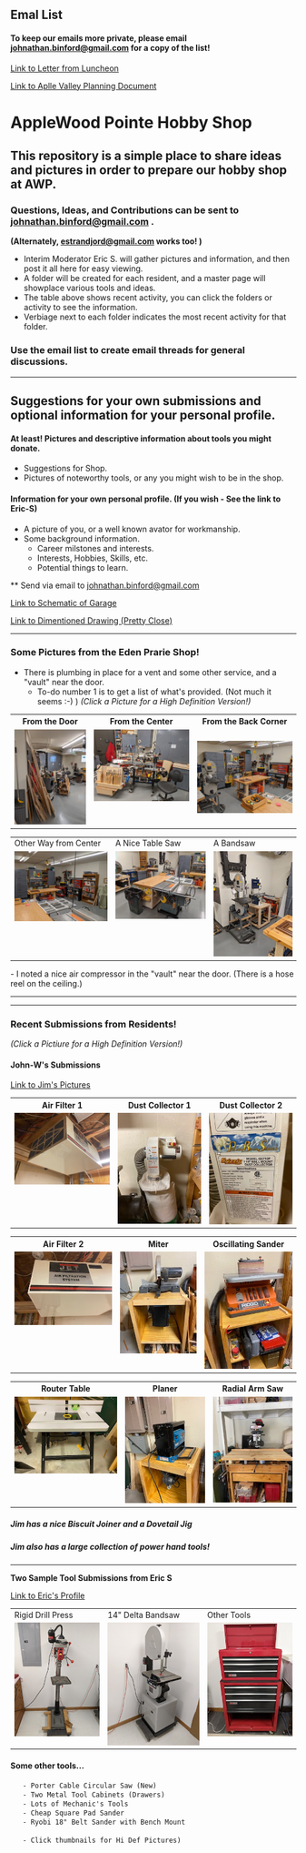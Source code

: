 ## Emal List
#### To keep our emails more private, please email johnathan.binford@gmail.com for a copy of the list!

[Link to Letter from Luncheon](./Collateral/JohnBinford-1.md)

[Link to Aplle Valley Planning Document](https://documents.applevalleymn.gov/WebLink/DocView.aspx?id=512623&dbid=0&repo=lf-city)

#  AppleWood Pointe Hobby Shop
## This repository is a simple place to share ideas and pictures in order to prepare our hobby shop at AWP.
### Questions, Ideas, and Contributions can be sent to johnathan.binford@gmail.com .
**(Alternately,  estrandjord@gmail.com works too! )**

- Interim Moderator Eric S. will gather pictures and information, and then post it all here for easy viewing.
- A folder will be created for each resident, and a master page will showplace various tools and ideas.
- The table above shows recent activity, you can click the folders or activity to see the information.
- Verbiage next to each folder indicates the most recent activity for that folder.
### Use the email list to create email threads for general discussions. 


* * *
##  Suggestions for your own submissions and optional information for your personal profile.
#### At least!    Pictures and descriptive information about tools you might donate.
- Suggestions for Shop.
- Pictures of noteworthy tools, or any you might wish to be in the shop.
#### Information for your own personal profile. (If you wish  - See the link to Eric-S)
- A picture of you, or a well known avator for workmanship.
- Some background information. 
  - Career milstones and interests.
  - Interests, Hobbies, Skills, etc.
  - Potential things to learn.

**  Send via email to johnathan.binford@gmail.com

[Link to Schematic of Garage](./Collateral/AWP-Parking.jpg)

[Link to Dimentioned Drawing (Pretty Close)](./Collateral/AWP-Shop-Dimentioned.JPG)

* * *

### Some Pictures from the Eden Prarie Shop!
- There is plumbing in place for a vent and some other service, and a "vault" near the door.
  - To-do number 1 is to get a list of what's provided.  (Not much it seems :-)  )
*(Click a Picture for a High Definition Version!)*
<table>
  <tr>
    <th>From the Door</th>
     <th>From the Center</th>
     <th>From the Back Corner</th>
  </tr>
  <tr>
    <td valign="top">
    <a href="./Other-Shops/EP-Shop-1.jpg">
      <img src="./Other-Shops/Thumbnails/EP-Shop-1-T.jpg">
      </a>
      </td>
    <td valign="top">
      <a href="./Other-Shops/Ep-Shop-2.jpg">
      <img src="./Other-Shops/Thumbnails/Ep-Shop-2-T.jpg">
      </a>
      </td>
    <td <valign="top">
      <a href="./Other-Shops/EP-Shop-3.jpg">
      <img src="./Other-Shops/Thumbnails/EP-Shop-3-T.jpg">
      </a>
      </td>
  </tr>
 </table>

<table>
  <tr>
    <td>Other Way from Center</td>
     <td>A Nice Table Saw</td>
     <td>A Bandsaw</td>
  </tr>
  <tr>
    <td valign="top">
      <a href="./Other-Shops/EP-Shop-4.jpg">
      <img src="./Other-Shops/Thumbnails/EP-Shop-4-T.jpg">
      </a>
    </td>
    <td valign="top">
      <a href="./Other-Shops/EP-Shop-5.jpg">
      <img src="./Other-Shops/Thumbnails/EP-Shop-5-T.jpg">
      </a>
    </td>
    <td valign="top">
      <a href="./Other-Shops/EP-Shop-6.jpg">
      <img src="./Other-Shops/Thumbnails/EP-Shop-6-T.jpg">
      </a>
    </td>
  </tr>
 </table>
- I noted a nice air compressor in the "vault" near the door.  (There is a hose reel on the ceiling.)

* * *
* * *

### Recent Submissions from Residents!
*(Click a Pictiure for a High Definition Version!)* 

#### John-W's Submissions
[Link to Jim's Pictures](./Jim-W/readme.md)


<table>
  <tr>
    <th>Air Filter 1</td>
    <th>Dust Collector 1</td>
    <th>Dust Collector 2</td>
  </tr>
  <tr>
      <td valign="top">
      <a href="./Jim-W/Air Filter 1.jpg">
      <img src="./Jim-W/Thumbnails/Air Filter 1-T.jpg">
      </a>
      </td>
      <td valign="top">
      <a href="./Jim-W/Dust collector 1.jpg">
      <img src="./Jim-W/Thumbnails/Dust collector 1-T.jpg">
      </a>
      </td>
      <td valign="top">
      <a href="./Jim-W/Dust dollector 2.jpg">
      <img src="./Jim-W/Thumbnails/Dust dollector 2-T.jpg">
      </a>
      </td>
  </tr>
 </table>

<table>
  <tr>
    <th>Air Filter 2</td>
    <th>Miter</td>
    <th>Oscillating Sander</td>
  </tr>
  <tr>
 <td valign="top">
      <a href="./Jim-W/Air filter 2.jpg">
      <img src="./Jim-W/Thumbnails/Air filter 2-T.jpg">
      </a>
      </td>      
      <td valign="top">
      <a href="./Jim-W/Miter.jpg">
      <img src="./Jim-W/Thumbnails/Miter-T.jpg">
      </a>
      </td>
      <td valign="top">
      <a href="./Jim-W/Oscillating sander.jpg">
      <img src="./Jim-W/Thumbnails/Oscillating sander-T.jpg">
      </a>
      </td>
  </tr>
 </table>

 <table>
  <tr>
    <th>Router Table</td>
    <th>Planer</td>
    <th>Radial Arm Saw</td>
  </tr>
  <tr>
      <td valign="top">
      <a href="./Jim-W/Router Table.jpg">
      <img src="./Jim-W/Thumbnails/Router Table-T.jpg">
      </a>
      </td>
      <td valign="top">
      <a href="./Jim-W/Planer.jpg">
      <img src="./Jim-W/Thumbnails/Planer-T.jpg">
      </a>
      </td>
      <td valign="top">
      <a href="./Jim-W/Radial Arm 1.jpg">
      <img src="./Jim-W/Thumbnails/Radial Arm 1-T.jpg">
      </a>
      </td>
  </tr>
 </table>
 
##### Jim has a nice Biscuit Joiner and a Dovetail Jig
##### Jim also has a large collection of power hand tools! 
 

* * *

**Two Sample Tool Submissions from Eric S**

[Link to Eric's Profile](./CraftsMen/Eric-S/readme.md)
<table>
  <tr>
    <td>Rigid Drill Press</td>
     <td>14" Delta Bandsaw</td>
    <td>Other Tools</td>
  </tr>
  <tr>
      <td valign="top">
      <a href="./CraftsMen/Eric-S/Drill-Press.jpg">
      <img src="./CraftsMen/Eric-S/Thumbnails/Drill-Press-T.jpg">
      </a>
      </td>
      <td valign="top">
      <a href="./CraftsMen/Eric-S/Band-Saw.jpg">
      <img src="./CraftsMen/Eric-S/Thumbnails/Band-Saw-T.jpg">
      </a>
      </td>
      <td valign="top">
       <a href="./CraftsMen/Eric-S/Tool-Cabinet-1.jpg">
      <img src="./CraftsMen/Eric-S/Thumbnails/Tool-Cabinet-1-T.jpg">
      </a>
      </td>
  </tr>
 </table>
 
 
  #### Some other tools...
       - Porter Cable Circular Saw (New)
       - Two Metal Tool Cabinets (Drawers)
       - Lots of Mechanic's Tools
       - Cheap Square Pad Sander
       - Ryobi 18" Belt Sander with Bench Mount
       
       - Click thumbnails for Hi Def Pictures)


